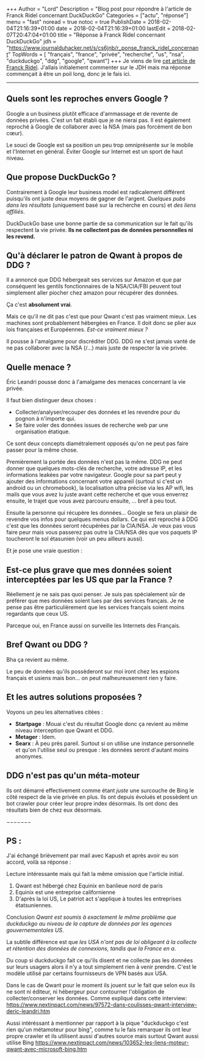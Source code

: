 +++
Author = "Lord"
Description = "Blog post pour répondre à l'article de Franck Ridel concernant DuckDuckGo"
Categories = ["actu", "réponse"]
menu = "fast"
noread = true
notoc = true
PublishDate = 2018-02-04T21:16:39+01:00
date = 2018-02-04T21:16:39+01:00
lastEdit = 2018-02-07T20:47:04+01:00
title = "Réponse à Franck Ridel concernant DuckDuckGo"
jdh = "https://www.journalduhacker.net/s/cs6jnb/r_ponse_franck_ridel_concernant"
TopWords = [  "français", "france", "privée", "recherche", "us", "nsa", "duckduckgo", "ddg", "google", "qwant"]
+++
Je viens de lire [cet article de Franck Ridel](http://franck-ridel.fr/duckduckgo-le-canard-aux-pratiques-boiteuses/).
J'allais initialement commenter sur le JDH mais ma réponse commençait à être un poil long, donc je le fais ici.

-----

## Quels sont les reproches envers Google ?

Google a un business plutôt efficace d'ammassage et de revente de données privées.
C'est un fait établi que je ne nierai pas.
Il est également reproché à Google de collaborer avec la NSA (mais pas forcément de bon cœur).

Le souci de Google est sa position un peu trop omniprésente sur le mobile et l'Internet en général.
Éviter Google sur Internet est un sport de haut niveau.

## Que propose DuckDuckGo ?

Contrairement à Google leur business model est radicalement différent puisqu'ils ont juste deux moyens de gagner de l'argent.
*Quelques pubs dans les résultats* (uniquement basé sur la recherche en cours) et *des liens affiliés*.

DuckDuckGo base une bonne partie de sa communication sur le fait qu'ils respectent la vie privée. **Ils ne collectent pas  de données personnelles ni les revend.**

## Qu'à déclarer le patron de Qwant à propos de DDG ?

Il a annoncé que DDG hébergeait ses services sur Amazon et que par conséquent les gentils fonctionnaires de la NSA/CIA/FBI peuvent tout simplement aller piocher chez amazon pour récupérer des données.

Ça c'est **absolument vrai**.

Mais ce qu'il ne dit pas c'est que pour Qwant c'est pas vraiment mieux.
Les machines sont probablement hébergées en France.
Il doit donc se plier aux lois françaises et Européennes.
*Est-ce vraiment mieux ?*

Il pousse à l'amalgame pour discréditer DDG. DDG ne s'est jamais vanté de ne pas collaborer avec la NSA (/…) mais juste de respecter la vie privée.

## Quelle menace ?

Éric Leandri pousse donc à l'amalgame des menaces concernant la vie privée.

Il faut bien distinguer deux choses :

  - Collecter/analyser/recouper des données et les revendre pour du pognon à n'importe qui.
  - Se faire voler des données issues de recherche web par une organisation étatique.

Ce sont deux concepts diamétralement opposés qu'on ne peut pas faire passer pour la même chose.

Premièrement la portée des données n'est pas la même. DDG ne peut donner que quelques mots-clés de recherche, votre adresse IP, et les informations leakées par votre navigateur.
Google pour sa part peut y ajouter des informations concernant votre appareil (surtout si c'est un android ou un chromebook), la localisation ultra précise via les AP wifi, les mails que vous avez lu juste avant cette recherche et que vous enverrez ensuite, le trajet que vous avez parcouru ensuite, … bref à peu tout.

Ensuite la personne qui récupère les données… Google se fera un plaisir de revendre vos infos pour quelques menus dollars.
Ce qui est reproché à DDG c'est que les données seront récupérées par la CIA/NSA.
Je veux pas vous faire peur mais vous passerez pas outre la CIA/NSA dès que vos paquets IP toucheront le sol étasunien (voir un peu ailleurs aussi).

Et je pose une vraie question :

## Est-ce plus grave que mes données soient interceptées par les US que par la France ?

Réellement je ne sais pas quoi penser.
Je suis pas spécialement sûr de préférer que mes données soient lues par des services français.
Je ne pense pas être particulièrement que les services français soient moins regardants que ceux US.

Parceque oui, en France aussi on surveille les Internets des Français.

## Bref Qwant ou DDG ?

Bha ça revient au même.

Le peu de données qu'ils possèderont sur moi iront chez les espions français et usiens mais bon… on peut malheureusement rien y faire.

## Et les autres solutions proposées ?

Voyons un peu les alternatives citées :


  - **Startpage** : Mouai c'est du résultat Google donc ça revient au même niveau interception que Qwant et DDG.
  - **Metager** : Idem.
  - **Searx** : À peu près pareil. Surtout si on utilise une instance personnelle et qu'on l'utilise seul ou presque : les données seront d'autant moins anonymes.

## DDG n'est pas qu'un méta-moteur

Ils ont démarré effectivement comme étant *juste* une surcouche de Bing le côté respect de la vie privée en plus.
Ils ont depuis évolués et possèdent un bot crawler pour créer leur propre index désormais.
Ils ont donc des résultats bien de chez eux désormais.

−−−−−−−
## PS :
J'ai échangé brièvement par mail avec Kapush et après avoir eu son accord, voilà sa réponse :

Lecture intéressante mais qui fait la même omission que l'article initial.

  1. Qwant est hébergé chez Equinix en banlieue nord de paris
  2. Equinix est une entreprise californienne
  3. D'après la loi US, Le patriot act s'applique à toutes les entreprises étatsuniennes.

Conclusion *Qwant est soumis à exactement le même problème que duckduckgo au niveau de la capture de données par les agences gouvernementales US*.

La subtile différence est que *les USA n'ont pas de loi obligeant à la collecte et rétention des données de connexions, tandis que la France en a*.

Du coup si duckduckgo fait ce qu'ils disent et ne collecte pas les données sur leurs usagers alors il n'y a tout simplement rien à venir prendre.
C'est le modèle utilisé par certains fournisseurs de VPN basés aux USA.

Dans le cas de Qwant pour le moment ils jouent sur le fait que selon eux ils ne sont ni éditeur, ni hébergeur pour contourner l'obligation de collecter/conserver les données.
Comme expliqué dans cette interview: https://www.nextinpact.com/news/97572-dans-coulisses-qwant-interview-deric-leandri.htm

Aussi intéréssant à mentionner par rapport à la pique "duckduckgo c'est rien qu'un métamoteur pour bing", comme tu le fais remarquer ils ont leur propre crawler et ils utilisent aussi d'autres source mais surtout Qwant aussi utilise Bing https://www.nextinpact.com/news/103652-les-liens-moteur-qwant-avec-microsoft-bing.htm
